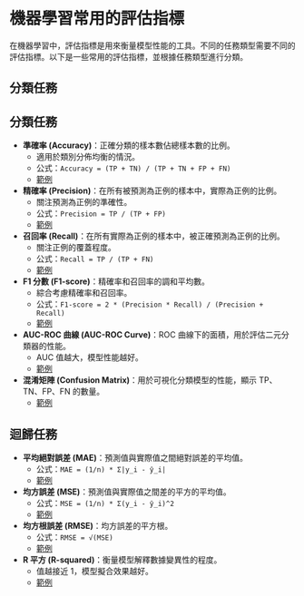 # 機器學習常用的評估指標

在機器學習中，評估指標是用來衡量模型性能的工具。不同的任務類型需要不同的評估指標。以下是一些常用的評估指標，並根據任務類型進行分類。

## 分類任務

## 分類任務

*   **準確率 (Accuracy)**：正確分類的樣本數佔總樣本數的比例。
    *   適用於類別分佈均衡的情況。
    *   公式：`Accuracy = (TP + TN) / (TP + TN + FP + FN)`
    *   [範例](accuracy.ipynb)
*   **精確率 (Precision)**：在所有被預測為正例的樣本中，實際為正例的比例。
    *   關注預測為正例的準確性。
    *   公式：`Precision = TP / (TP + FP)`
    *   [範例](precision.ipynb)
*   **召回率 (Recall)**：在所有實際為正例的樣本中，被正確預測為正例的比例。
    *   關注正例的覆蓋程度。
    *   公式：`Recall = TP / (TP + FN)`
    *   [範例](recall.ipynb)
*   **F1 分數 (F1-score)**：精確率和召回率的調和平均數。
    *   綜合考慮精確率和召回率。
    *   公式：`F1-score = 2 * (Precision * Recall) / (Precision + Recall)`
    *   [範例](f1_score.ipynb)
*   **AUC-ROC 曲線 (AUC-ROC Curve)**：ROC 曲線下的面積，用於評估二元分類器的性能。
    *   AUC 值越大，模型性能越好。
    *   [範例](auc_roc_curve.ipynb)
*   **混淆矩陣 (Confusion Matrix)**：用於可視化分類模型的性能，顯示 TP、TN、FP、FN 的數量。
    *   [範例](confusion_matrix.ipynb)

## 迴歸任務

*   **平均絕對誤差 (MAE)**：預測值與實際值之間絕對誤差的平均值。
    *   公式：`MAE = (1/n) * Σ|y_i - ŷ_i|`
    *   [範例](mae.ipynb)
*   **均方誤差 (MSE)**：預測值與實際值之間差的平方的平均值。
    *   公式：`MSE = (1/n) * Σ(y_i - ŷ_i)^2`
    *   [範例](mse.ipynb)
*   **均方根誤差 (RMSE)**：均方誤差的平方根。
    *   公式：`RMSE = √(MSE)`
    *   [範例](rmse.ipynb)
*   **R 平方 (R-squared)**：衡量模型解釋數據變異性的程度。
    *   值越接近 1，模型擬合效果越好。
    *   [範例](r_squared.ipynb)
